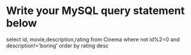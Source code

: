 # Write your MySQL query statement below
select id, movie,description,rating from Cinema
where not id%2=0 and description!='boring'
order by rating desc
